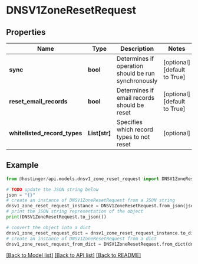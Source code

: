 # DNSV1ZoneResetRequest


## Properties

Name | Type | Description | Notes
------------ | ------------- | ------------- | -------------
**sync** | **bool** | Determines if operation should be run synchronously | [optional] [default to True]
**reset_email_records** | **bool** | Determines if email records should be reset | [optional] [default to True]
**whitelisted_record_types** | **List[str]** | Specifies which record types to not reset | [optional] 

## Example

```python
from @hostinger/api.models.dnsv1_zone_reset_request import DNSV1ZoneResetRequest

# TODO update the JSON string below
json = "{}"
# create an instance of DNSV1ZoneResetRequest from a JSON string
dnsv1_zone_reset_request_instance = DNSV1ZoneResetRequest.from_json(json)
# print the JSON string representation of the object
print(DNSV1ZoneResetRequest.to_json())

# convert the object into a dict
dnsv1_zone_reset_request_dict = dnsv1_zone_reset_request_instance.to_dict()
# create an instance of DNSV1ZoneResetRequest from a dict
dnsv1_zone_reset_request_from_dict = DNSV1ZoneResetRequest.from_dict(dnsv1_zone_reset_request_dict)
```
[[Back to Model list]](../README.md#documentation-for-models) [[Back to API list]](../README.md#documentation-for-api-endpoints) [[Back to README]](../README.md)


